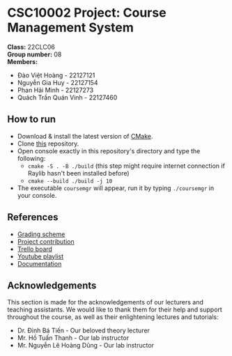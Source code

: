 # CSC10002 Project: Course Management System

**Class:** 22CLC06  
**Group number:** 08  
**Members:**
* Đào Việt Hoàng - 22127121
* Nguyễn Gia Huy - 22127154
* Phan Hải Minh - 22127273
* Quách Trần Quán Vinh - 22127460

## How to run

* Download & install the latest version of [CMake](https://cmake.org/download/).
* Clone [this](https://github.com/hydroshiba/CSC10002-Course-Management) repository.
* Open console exactly in this repository's directory and type the following:
    * `cmake -S . -B ./build` (this step might require internet connection if Raylib hasn't been installed before)
    * `cmake --build ./build -j 10`
* The executable `coursemgr` will appear, run it by typing `./coursemgr` in your console.

## References

* [Grading scheme](https://docs.google.com/spreadsheets/d/1s5OEkUdJzRBqYWLrOw1l1DQr69GF9VySEnOWnnZjz9M/edit#gid=0)
* [Project contribution](https://docs.google.com/spreadsheets/d/18E4Wq1M6wVrhHKGyBCb0RZhd_UIMp2ezDnBMnfwRFbQ/edit#gid=1781385760)
* [Trello board](https://trello.com/b/ZICL795D/csc1000222clc06coursemanagementsystemgroup08)
* [Youtube playlist](https://www.youtube.com/playlist?list=PLBx7FYK-PoLYqqUns53rylqZhp9n_V4dV)
* [Documentation](https://www.notion.so/CSC10002-Group-Project-Documentation-Group08-2523ac883a0341589687b2e18cdad2b4?pvs=4)

## Acknowledgements

This section is made for the acknowledgements of our lecturers and teaching assistants. We would like to thank them for their help and support throughout the course, as well as their enlightening lectures and tutorials:

* Dr. Đinh Bá Tiến - Our beloved theory lecturer
* Mr. Hồ Tuấn Thanh - Our lab instructor
* Mr. Nguyễn Lê Hoàng Dũng - Our lab instructor